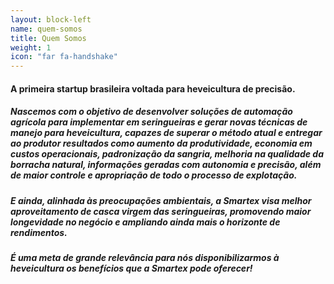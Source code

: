 ```yaml
---
layout: block-left
name: quem-somos
title: Quem Somos
weight: 1
icon: "far fa-handshake"
---
```

#### A primeira startup brasileira voltada para heveicultura de precisão.

##### Nascemos com o objetivo de desenvolver soluções de automação agrícola para implementar em seringueiras e gerar novas técnicas de manejo para heveicultura, capazes de superar o método atual e entregar ao produtor resultados como aumento da produtividade, economia em custos operacionais, padronização da sangria, melhoria na qualidade da borracha natural, informações geradas com autonomia e precisão, além de maior controle e apropriação de todo o processo de explotação.

##### E ainda, alinhada às preocupações ambientais, a Smartex visa melhor aproveitamento de casca virgem das seringueiras, promovendo maior longevidade no negócio e ampliando ainda mais o horizonte de rendimentos.

##### É uma meta de grande relevância para nós disponibilizarmos à heveicultura os benefícios que a Smartex pode oferecer!